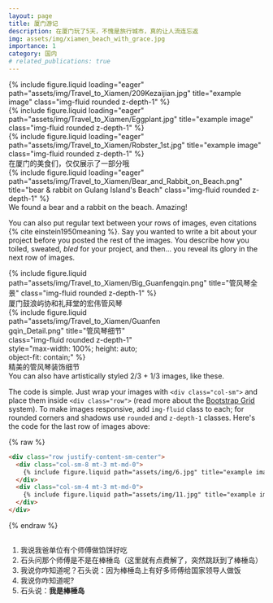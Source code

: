 ```yaml
---
layout: page
title: 厦门游记
description: 在厦门玩了5天，不愧是旅行城市，真的让人流连忘返
img: assets/img/xiamen_beach_with_grace.jpg
importance: 1
category: 国内
# related_publications: true
---
```


<div class="row">
    <div class="col-sm mt-3 mt-md-0">
        {% include figure.liquid loading="eager" path="assets/img/Travel_to_Xiamen/209Kezaijian.jpg" title="example image" class="img-fluid rounded z-depth-1" %}
    </div>
    <div class="col-sm mt-3 mt-md-0">
        {% include figure.liquid loading="eager" path="assets/img/Travel_to_Xiamen/Eggplant.jpg" title="example image" class="img-fluid rounded z-depth-1" %}
    </div>
    <div class="col-sm mt-3 mt-md-0">
        {% include figure.liquid loading="eager" path="assets/img/Travel_to_Xiamen/Robster_1st.jpg" title="example image" class="img-fluid rounded z-depth-1" %}
    </div>
</div>
<div class="caption">
    在厦门的美食们，仅仅展示了一部分哦
</div>
<div class="row">
    <div class="col-sm mt-3 mt-md-0">
        {% include figure.liquid loading="eager" path="assets/img/Travel_to_Xiamen/Bear_and_Rabbit_on_Beach.png" title="bear & rabbit on Gulang Island's Beach" class="img-fluid rounded z-depth-1" %}
    </div>
</div>
<div class="caption">
    We found a bear and a rabbit on the beach. Amazing!
</div>

You can also put regular text between your rows of images, even citations {% cite einstein1950meaning %}.
Say you wanted to write a bit about your project before you posted the rest of the images.
You describe how you toiled, sweated, _bled_ for your project, and then... you reveal its glory in the next row of images.

<div class="row justify-content-sm-center align-items-start">
    <div class="col-sm-8 mt-3 mt-md-0">
        {% include figure.liquid path="assets/img/Travel_to_Xiamen/Big_Guanfengqin.png" title="管风琴全景" class="img-fluid rounded z-depth-1" %}
        <div class="caption">厦门鼓浪屿协和礼拜堂的宏伟管风琴</div>
    </div>
    <div class="col-sm-4 mt-3 mt-md-0 d-flex justify-content-center">
        <div style="max-width: 300px;">
            {% include figure.liquid path="assets/img/Travel_to_Xiamen/Guanfengqin_Detail.png" title="管风琴细节" class="img-fluid rounded z-depth-1" style="max-width: 100%; height: auto; object-fit: contain;" %}
            <div class="caption">精美的管风琴装饰细节</div>
        </div>
    </div>
</div>
<div class="caption">
    You can also have artistically styled 2/3 + 1/3 images, like these.
</div>

The code is simple.
Just wrap your images with `<div class="col-sm">` and place them inside `<div class="row">` (read more about the <a href="https://getbootstrap.com/docs/4.4/layout/grid/">Bootstrap Grid</a> system).
To make images responsive, add `img-fluid` class to each; for rounded corners and shadows use `rounded` and `z-depth-1` classes.
Here's the code for the last row of images above:

{% raw %}

```html
<div class="row justify-content-sm-center">
  <div class="col-sm-8 mt-3 mt-md-0">
    {% include figure.liquid path="assets/img/6.jpg" title="example image" class="img-fluid rounded z-depth-1" %}
  </div>
  <div class="col-sm-4 mt-3 mt-md-0">
    {% include figure.liquid path="assets/img/11.jpg" title="example image" class="img-fluid rounded z-depth-1" %}
  </div>
</div>
```

{% endraw %}

## 
1. 我说我爸单位有个师傅做馅饼好吃
2. 石头问那个师傅是不是在棒棰岛（这里就有点费解了，突然跳跃到了棒棰岛）
3. 我说你咋知道呢？石头说：因为棒棰岛上有好多师傅给国家领导人做饭
4. 我说你咋知道呢?
5. 石头说：**我是棒棰岛**

<!-- <embed src="/assets/pdf/gaomingce_cv.pdf" type="application/pdf" width="100%" height="600px" /> -->
